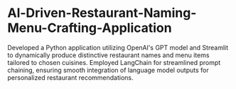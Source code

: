 # Al-Driven-Restaurant-Naming-Menu-Crafting-Application
Developed a Python application utilizing OpenAl's GPT model and Streamlit to dynamically produce distinctive restaurant names and menu items tailored to chosen cuisines.
Employed LangChain for streamlined prompt chaining, ensuring smooth integration of language model outputs for personalized restaurant recommendations.
